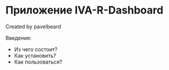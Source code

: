 <h1>Приложение IVA-R-Dashboard</h1>

Created by pavelbeard

Введение:
  <ul>
    <li>Из чего состоит?</li>
    <li>Как установить?</li>
    <li>Как пользоваться?</li>
  </ul>
